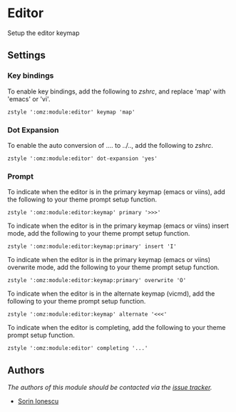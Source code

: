 Editor
======

Setup the editor keymap

Settings
--------

### Key bindings

To enable key bindings, add the following to *zshrc*, and replace 'map' with
'emacs' or 'vi'.

    zstyle ':omz:module:editor' keymap 'map'

### Dot Expansion

To enable the auto conversion of .... to ../.., add the following to *zshrc*.

    zstyle ':omz:module:editor' dot-expansion 'yes'

### Prompt

To indicate when the editor is in the primary keymap (emacs or viins), add
the following to your theme prompt setup function.

    zstyle ':omz:module:editor:keymap' primary '>>>'

To indicate when the editor is in the primary keymap (emacs or viins) insert
mode, add the following to your theme prompt setup function.

    zstyle ':omz:module:editor:keymap:primary' insert 'I'

To indicate when the editor is in the primary keymap (emacs or viins) overwrite
mode, add the following to your theme prompt setup function.

    zstyle ':omz:module:editor:keymap:primary' overwrite 'O'

To indicate when the editor is in the alternate keymap (vicmd), add the following
to your theme prompt setup function.

    zstyle ':omz:module:editor:keymap' alternate '<<<'

To indicate when the editor is completing, add the following to your theme
prompt setup function.

    zstyle ':omz:module:editor' completing '...'

Authors
-------

*The authors of this module should be contacted via the [issue tracker][1].*

  - [Sorin Ionescu](https://github.com/sorin-ionescu)

[1]: https://github.com/sorin-ionescu/oh-my-zsh/issues


